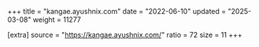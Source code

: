 +++
title = "kangae.ayushnix.com"
date = "2022-06-10"
updated = "2025-03-08"
weight = 11277

[extra]
source = "https://kangae.ayushnix.com/"
ratio = 72
size = 11
+++
